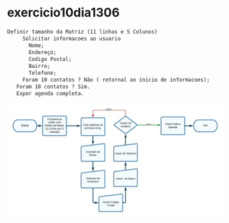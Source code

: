 # exercicio10dia1306


    Definir tamanho da Matriz (11 linhas e 5 Colunos)
         Solicitar informacoes ao usuario
           Nome;
           Endereço;
           Codigo Postal;
           Bairro;
           Telefone;
         Foram 10 contatos ? Não ( retornal ao inicio de informacoes);
       Foram 10 contatos ? Sim.
       Expor agenda completa.
      
       
       
![fluxograma](https://github.com/PedroDamasco/exercicio10dia1306/blob/main/Agenda%20de%20contatos.jpeg)
